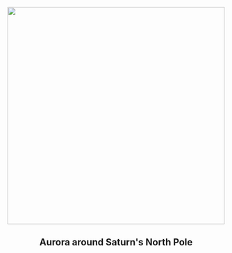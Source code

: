 
<p align="center"><img src="https://apod.nasa.gov/apod/image/2412/SaturnAurora_Hubble_960.jpg" width="500" height="500"></p>
<h2 align="center"> Aurora around Saturn's North Pole </h2>
